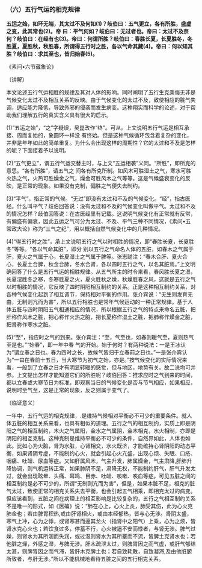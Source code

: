 ### （六）五行气运的相克规律

**五运之始，如环无端，其太过不及何如(1)？岐伯曰：五气更立，各有所胜，盛虚之变，此其常也(2)。帝**
**曰：平气何如？岐伯曰：无过者也。帝曰：太过不及奈何？岐伯曰：在经有也(3)。帝曰：何谓所胜？岐伯曰：春胜长夏，长夏胜冬，冬胜夏，夏胜秋，秋胜春，所谓得五行时之胜，各以气命其藏(4)。帝曰：何以知其胜？岐伯曰：求其至也，皆归始春(5)。**

​《素问•六节藏象论》

〔讲解〕

本文论述五行气运相胜的规律及其对人体的影响。同时阐明了五行生克乘侮无非是气候变化太过不及相互关系的反映。由于气候变化的太过不及，致使相应的脏气失调，适应能力降低，导致外邪的侵袭而发生病变。这种翔实而科学的论述，对于帮助我们理解五行的真实含义具有很大的启示。

(1)“五运之始”，“之”字疑误，吴崑改作“终”。可从。上文说明五行气运是相互承接、周而复始的，象圆环一样没
有终始。但是这种气候循环包含着复杂的变化，并非是年年如此的简单重复。为什么会出现这样的周期性？它的太过和不及是怎样的呢？下面接着予以说明。

(2)“五气更立”，谓五行气运交替主时，与上文“五运相袭”义同。“所胜”，即所克的意思。“各有所胜”，请五气之
间各有所克所制。如风木可胜湿土之气，寒水可胜火热之气，火热可胜燥金之气，燥金可胜风木之气等等。这是气候盛衰变化的反映，是正常的现象。如果没有克制，偏胜之气便失去制约。

(3)“平气”，指正常的气候。“无过”即没有太过和不及的气候变化。“经”，指古医经。什么叫平气？歧伯回答说：没有太过和不及的气候变化叫做平气。太过和不及的情况怎样？歧伯回答说：在古医经里有记载。这说明气候变化有正常就有反常，有偏盛有偏衰，因此五运之气可分为太过、不及、平气三种不同情况，《素问•五常政大论》称为“三气之纪”，用以概括自然气候变化中的几种情况。

(4)“得五行时之胜”，承上文说明五行之气以时相胜的情况，即“春胜长夏，长夏胜冬”等等。“各以气命其脏”，即分
别以五行之气命名人体的五脏，如春木之气属于肝，夏火之气属于心，长夏湿土之气属于脾等。张志聪注：“春木合肝、夏火合心，长夏土合脾，秋金合肺，冬水合肾，各以四时五行之气，以名其脏焉。”上文明确回答了什么是五行气运的相胜规律。从五气所主的时令来看，春风胜长夏之湿，长夏湿胜冬之寒，冬寒胜夏之火，夏火胜秋之燥，秋燥胜春之风，这就是五行之气以时相胜的情况，它反映了四时阴阳相互制约的关系。正是这种相互制约关系，对各种气候变化起到了相互调节，保持相对平衡的作用。张介宾说：“无生则发育无由，无制则亢而为害”，所以五行相胜也是常年气候运动的一种正常规律。基于人体五脏与四时阴阳五气相通相应的情况，所以根据五行之气的特点来命名五脏，把肝称作风木之脏，把心称作火热之脏，把长夏称作湿土之脏，把肺称作燥金之脏，把肾称作寒水之脏。

(5)“至”，指应时之气的到来。张介宾注：“至，气至也，如春则暖气至，夏则热气至是也。”“始春”，即一年中春
气的开始。始于何时？有两种说法：一是王冰认为“谓立春之日也。春为四时之长，故候气皆归于立春前之日也。”一是张介宾认为“一曰在春前十五日，当大寒节为初气之始，亦是。”按气候变化的实际情况来看，一般到了立春之日才有明显转暖的感觉，但与地区，地势有关。故二说均可并参。上文提出怎样才能知道它们的所胜呢？岐伯回答：推求应时之气到来的时间，都以立春或大寒节日为标准，即观察当日的气候变化是否与节气相应，如果相应，说明时至气至，这是正常的现象，反之则属于变气了。

〔临证意义〕

一年中，五行气运的相克规律，.是维持气候相对平衡必不可少的重要条件。就人体五脏的相互关系来看，也具有相似的道理。五行之气的相互制约，实质上即是阴阳之气的相互制约，木火之气属阳，金水之气属阴，金木相克，水火相制，亦即是阴阳的相互克制。这种克制是维持平衡必不可少的条件，自然界如此，人体也如此。比如心为火脏，肾为水脏，心肾相交，水火既济，才能维持心肾阴阳的动态平衡，如果肾阴亏虚，不能制约心火，就会引起心火亢盛，出现心烦、失眠、口疮、咽痛、吐衄、尿血等症。又如肝属风木，气主升发，肺属燥金，气主肃降,肝肺升降协调，则气机运转正常，如果肺阴不足，肃降无权，不能制约肝气，肝气升发太过，就会出现眩晕、头痛、耳鸣、目赤、吐衄、咳嗽、咳血等症。可见五脏之间的相互制约是必不可少的，所谓“无制则亢而为害”，但是，如果本脏不足，相克的脏气太过，致使正常的相克关系失去平衡，也会引起五气相乘，即相克太过的病变。但应该看到，五脏之间在病理上的相互影响是比较复杂的，五行之气相互制约关系不是唯一的形式，如《医碥》说：“肺在心上，心火上炎，肺受其伤，此为心火克肺金也；若由脾胃积热,或由肝肾相火，或由本经郁热，皆与心无涉。肾阴太盛，寒气上冲，心为之悸，或肾寒甚而逼其龙火（指肾中之阳气）上乘，心为之烦，皆肾水克心火也；若饮食过多，停蓄不行，心火被逼不安而悸者，与肾无涉。脾气过燥，则肾水为其所涸而失润，或过湿则肾水为其所壅而不流，皆脾土克肾水也；若他脏之燥，外感之湿，与脾无涉。肝木疏泄太过，则脾胃因之而气虚，或肝气郁结太甚，则脾胃因之而气滞，皆肝木克脾土也；若自致耗散，自致凝滞,及由他脏腑所致者，与肝无涉。”所以不能机械地看待五脏之间的五行相克关系。

